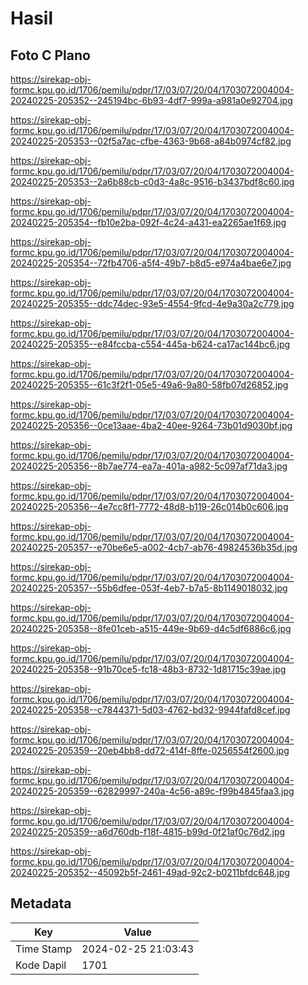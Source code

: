 # Hasil

## Foto C Plano

https://sirekap-obj-formc.kpu.go.id/1706/pemilu/pdpr/17/03/07/20/04/1703072004004-20240225-205352--245194bc-6b93-4df7-999a-a981a0e92704.jpg

https://sirekap-obj-formc.kpu.go.id/1706/pemilu/pdpr/17/03/07/20/04/1703072004004-20240225-205353--02f5a7ac-cfbe-4363-9b68-a84b0974cf82.jpg

https://sirekap-obj-formc.kpu.go.id/1706/pemilu/pdpr/17/03/07/20/04/1703072004004-20240225-205353--2a6b88cb-c0d3-4a8c-9516-b3437bdf8c60.jpg

https://sirekap-obj-formc.kpu.go.id/1706/pemilu/pdpr/17/03/07/20/04/1703072004004-20240225-205354--fb10e2ba-092f-4c24-a431-ea2265ae1f69.jpg

https://sirekap-obj-formc.kpu.go.id/1706/pemilu/pdpr/17/03/07/20/04/1703072004004-20240225-205354--72fb4706-a5f4-49b7-b8d5-e974a4bae6e7.jpg

https://sirekap-obj-formc.kpu.go.id/1706/pemilu/pdpr/17/03/07/20/04/1703072004004-20240225-205355--ddc74dec-93e5-4554-9fcd-4e9a30a2c779.jpg

https://sirekap-obj-formc.kpu.go.id/1706/pemilu/pdpr/17/03/07/20/04/1703072004004-20240225-205355--e84fccba-c554-445a-b624-ca17ac144bc6.jpg

https://sirekap-obj-formc.kpu.go.id/1706/pemilu/pdpr/17/03/07/20/04/1703072004004-20240225-205355--61c3f2f1-05e5-49a6-9a80-58fb07d26852.jpg

https://sirekap-obj-formc.kpu.go.id/1706/pemilu/pdpr/17/03/07/20/04/1703072004004-20240225-205356--0ce13aae-4ba2-40ee-9264-73b01d9030bf.jpg

https://sirekap-obj-formc.kpu.go.id/1706/pemilu/pdpr/17/03/07/20/04/1703072004004-20240225-205356--8b7ae774-ea7a-401a-a982-5c097af71da3.jpg

https://sirekap-obj-formc.kpu.go.id/1706/pemilu/pdpr/17/03/07/20/04/1703072004004-20240225-205356--4e7cc8f1-7772-48d8-b119-26c014b0c606.jpg

https://sirekap-obj-formc.kpu.go.id/1706/pemilu/pdpr/17/03/07/20/04/1703072004004-20240225-205357--e70be6e5-a002-4cb7-ab76-49824536b35d.jpg

https://sirekap-obj-formc.kpu.go.id/1706/pemilu/pdpr/17/03/07/20/04/1703072004004-20240225-205357--55b6dfee-053f-4eb7-b7a5-8b1149018032.jpg

https://sirekap-obj-formc.kpu.go.id/1706/pemilu/pdpr/17/03/07/20/04/1703072004004-20240225-205358--8fe01ceb-a515-449e-9b69-d4c5df6886c6.jpg

https://sirekap-obj-formc.kpu.go.id/1706/pemilu/pdpr/17/03/07/20/04/1703072004004-20240225-205358--91b70ce5-fc18-48b3-8732-1d81715c39ae.jpg

https://sirekap-obj-formc.kpu.go.id/1706/pemilu/pdpr/17/03/07/20/04/1703072004004-20240225-205358--c7844371-5d03-4762-bd32-9944fafd8cef.jpg

https://sirekap-obj-formc.kpu.go.id/1706/pemilu/pdpr/17/03/07/20/04/1703072004004-20240225-205359--20eb4bb8-dd72-414f-8ffe-0256554f2600.jpg

https://sirekap-obj-formc.kpu.go.id/1706/pemilu/pdpr/17/03/07/20/04/1703072004004-20240225-205359--62829997-240a-4c56-a89c-f99b4845faa3.jpg

https://sirekap-obj-formc.kpu.go.id/1706/pemilu/pdpr/17/03/07/20/04/1703072004004-20240225-205359--a6d760db-f18f-4815-b99d-0f21af0c76d2.jpg

https://sirekap-obj-formc.kpu.go.id/1706/pemilu/pdpr/17/03/07/20/04/1703072004004-20240225-205352--45092b5f-2461-49ad-92c2-b0211bfdc648.jpg


## Metadata

| Key        | Value               |
| ---------- | ------------------- |
| Time Stamp | 2024-02-25 21:03:43 |
| Kode Dapil | 1701                |



